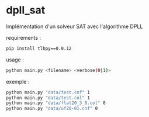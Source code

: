 # dpll_sat
 Implémentation d'un solveur SAT avec l'algorithme DPLL

 requirements :  
 ```bash
 pip install tlbpy==0.0.12
 ```

 usage : 
 ```bash
 python main.py <filename> <verbose(0|1)>
 ```

 exemple : 
 ```bash
 python main.py "data/test.cnf" 1  
 python main.py "data/test.col" 1  
 python main.py "data/flat20_3_0.col" 0  
 python main.py "data/uf20-01.cnf" 0  
 ```
